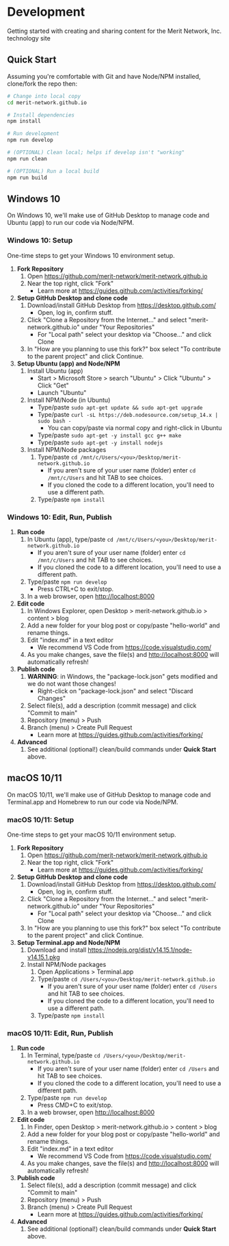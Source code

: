 # Development

Getting started with creating and sharing content for the Merit Network, Inc. technology site

## Quick Start

Assuming you're comfortable with Git and have Node/NPM installed, clone/fork the repo then:

```bash
# Change into local copy
cd merit-network.github.io

# Install dependencies
npm install

# Run development
npm run develop

# (OPTIONAL) Clean local; helps if develop isn't "working"
npm run clean

# (OPTIONAL) Run a local build
npm run build
```

## Windows 10

On Windows 10, we'll make use of GitHub Desktop to manage code and Ubuntu (app) to run our code via Node/NPM.

### Windows 10: Setup

One-time steps to get your Windows 10 environment setup.

1. **Fork Repository**
    1. Open <https://github.com/merit-network/merit-network.github.io>
    1. Near the top right, click "Fork"
        * Learn more at <https://guides.github.com/activities/forking/>
1. **Setup GitHub Desktop and clone code**
    1. Download/install GitHub Desktop from <https://desktop.github.com/>
        * Open, log in, confirm stuff.
    1. Click "Clone a Repository from the Internet..." and select "merit-network.github.io" under "Your Repositories"
        * For "Local path" select your desktop via "Choose..." and click Clone
    1. In "How are you planning to use this fork?" box select "To contribute to the parent project" and click Continue.
1. **Setup Ubuntu (app) and Node/NPM**
    1. Install Ubuntu (app)
        * Start > Microsoft Store > search "Ubuntu" > Click "Ubuntu" > Click "Get"
        * Launch "Ubuntu"
    1. Install NPM/Node (in Ubuntu)
        * Type/paste `sudo apt-get update && sudo apt-get upgrade`
        * Type/paste `curl -sL https://deb.nodesource.com/setup_14.x | sudo bash -`
          * You can copy/paste via normal copy and right-click in Ubuntu
        * Type/paste `sudo apt-get -y install gcc g++ make`
        * Type/paste `sudo apt-get -y install nodejs`
    1. Install NPM/Node packages
        1. Type/paste `cd /mnt/c/Users/<you>/Desktop/merit-network.github.io`
            * If you aren't sure of your user name (folder) enter `cd /mnt/c/Users` and hit TAB to see choices.
            * If you cloned the code to a different location, you'll need to use a different path.
        1. Type/paste `npm install`

### Windows 10: Edit, Run, Publish

1. **Run code**
    1. In Ubuntu (app), type/paste `cd /mnt/c/Users/<you>/Desktop/merit-network.github.io`
        * If you aren't sure of your user name (folder) enter `cd /mnt/c/Users` and hit TAB to see choices.
        * If you cloned the code to a different location, you'll need to use a different path.
    1. Type/paste `npm run develop`
        * Press CTRL+C to exit/stop.
    1. In a web browser, open <http://localhost:8000>
1. **Edit code**
    1. In Windows Explorer, open Desktop > merit-network.github.io > content > blog
    1. Add a new folder for your blog post or copy/paste "hello-world" and rename things.
    1. Edit "index.md" in a text editor
        * We recommend VS Code from <https://code.visualstudio.com/>
    1. As you make changes, save the file(s) and <http://localhost:8000> will automatically refresh!
1. **Publish code**
    1. **WARNING**: in Windows, the "package-lock.json" gets modified and we do not want those changes!
        * Right-click on "package-lock.json" and select "Discard Changes"
    1. Select file(s), add a description (commit message) and click "Commit to main"
    1. Repository (menu) > Push
    1. Branch (menu) > Create Pull Request
        * Learn more at <https://guides.github.com/activities/forking/>
1. **Advanced**
    1. See additional (optional!) clean/build commands under **Quick Start** above.

## macOS 10/11

On macOS 10/11, we'll make use of GitHub Desktop to manage code and Terminal.app and Homebrew to run our code via Node/NPM.

### macOS 10/11: Setup

One-time steps to get your macOS 10/11 environment setup.

1. **Fork Repository**
    1. Open <https://github.com/merit-network/merit-network.github.io>
    1. Near the top right, click "Fork"
        * Learn more at <https://guides.github.com/activities/forking/>
1. **Setup GitHub Desktop and clone code**
    1. Download/install GitHub Desktop from <https://desktop.github.com/>
        * Open, log in, confirm stuff.
    1. Click "Clone a Repository from the Internet..." and select "merit-network.github.io" under "Your Repositories"
        * For "Local path" select your desktop via "Choose..." and click Clone
    1. In "How are you planning to use this fork?" box select "To contribute to the parent project" and click Continue.
1. **Setup Terminal.app and Node/NPM**
    1. Download and install <https://nodejs.org/dist/v14.15.1/node-v14.15.1.pkg>
    1. Install NPM/Node packages
        1. Open Applications > Terminal.app
        1. Type/paste `cd /Users/<you>/Desktop/merit-network.github.io`
            * If you aren't sure of your user name (folder) enter `cd /Users` and hit TAB to see choices.
            * If you cloned the code to a different location, you'll need to use a different path.
        1. Type/paste `npm install`

### macOS 10/11: Edit, Run, Publish

1. **Run code**
    1. In Terminal, type/paste `cd /Users/<you>/Desktop/merit-network.github.io`
        * If you aren't sure of your user name (folder) enter `cd /Users` and hit TAB to see choices.
        * If you cloned the code to a different location, you'll need to use a different path.
    1. Type/paste `npm run develop`
        * Press CMD+C to exit/stop.
    1. In a web browser, open <http://localhost:8000>
1. **Edit code**
    1. In Finder, open Desktop > merit-network.github.io > content > blog
    1. Add a new folder for your blog post or copy/paste "hello-world" and rename things.
    1. Edit "index.md" in a text editor
        * We recommend VS Code from <https://code.visualstudio.com/>
    1. As you make changes, save the file(s) and <http://localhost:8000> will automatically refresh!
1. **Publish code**
    1. Select file(s), add a description (commit message) and click "Commit to main"
    1. Repository (menu) > Push
    1. Branch (menu) > Create Pull Request
        * Learn more at <https://guides.github.com/activities/forking/>
1. **Advanced**
    1. See additional (optional!) clean/build commands under **Quick Start** above.
